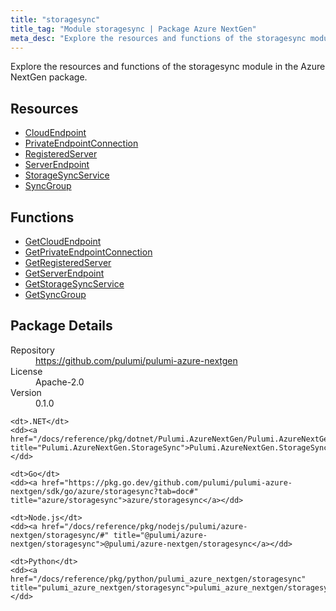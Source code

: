 ```yaml
---
title: "storagesync"
title_tag: "Module storagesync | Package Azure NextGen"
meta_desc: "Explore the resources and functions of the storagesync module in the Azure NextGen package."
---
```


<!-- WARNING: this file was generated by Pulumi Docs Generator. -->
<!-- Do not edit by hand unless you're certain you know what you are doing! -->

Explore the resources and functions of the storagesync module in the Azure NextGen package.

<h2 id="resources">Resources</h2>
<ul class="api">
    <li><a href="cloudendpoint" title="CloudEndpoint"><span class="symbol resource"></span>CloudEndpoint</a></li>
    <li><a href="privateendpointconnection" title="PrivateEndpointConnection"><span class="symbol resource"></span>PrivateEndpointConnection</a></li>
    <li><a href="registeredserver" title="RegisteredServer"><span class="symbol resource"></span>RegisteredServer</a></li>
    <li><a href="serverendpoint" title="ServerEndpoint"><span class="symbol resource"></span>ServerEndpoint</a></li>
    <li><a href="storagesyncservice" title="StorageSyncService"><span class="symbol resource"></span>StorageSyncService</a></li>
    <li><a href="syncgroup" title="SyncGroup"><span class="symbol resource"></span>SyncGroup</a></li>
</ul>

<h2 id="functions">Functions</h2>
<ul class="api">
    <li><a href="getcloudendpoint" title="GetCloudEndpoint"><span class="symbol function"></span>GetCloudEndpoint</a></li>
    <li><a href="getprivateendpointconnection" title="GetPrivateEndpointConnection"><span class="symbol function"></span>GetPrivateEndpointConnection</a></li>
    <li><a href="getregisteredserver" title="GetRegisteredServer"><span class="symbol function"></span>GetRegisteredServer</a></li>
    <li><a href="getserverendpoint" title="GetServerEndpoint"><span class="symbol function"></span>GetServerEndpoint</a></li>
    <li><a href="getstoragesyncservice" title="GetStorageSyncService"><span class="symbol function"></span>GetStorageSyncService</a></li>
    <li><a href="getsyncgroup" title="GetSyncGroup"><span class="symbol function"></span>GetSyncGroup</a></li>
</ul>

<h2 id="package-details">Package Details</h2>
<dl class="package-details">
	<dt>Repository</dt>
	<dd><a href="https://github.com/pulumi/pulumi-azure-nextgen">https://github.com/pulumi/pulumi-azure-nextgen</a></dd>
	<dt>License</dt>
	<dd>Apache-2.0</dd>
	<dt>Version</dt>
	<dd>0.1.0</dd>
</dl>



<dl class="tabular">

    <dt>.NET</dt>
    <dd><a href="/docs/reference/pkg/dotnet/Pulumi.AzureNextGen/Pulumi.AzureNextGen.StorageSync.html" title="Pulumi.AzureNextGen.StorageSync">Pulumi.AzureNextGen.StorageSync</a></dd>

    <dt>Go</dt>
    <dd><a href="https://pkg.go.dev/github.com/pulumi/pulumi-azure-nextgen/sdk/go/azure/storagesync?tab=doc#" title="azure/storagesync">azure/storagesync</a></dd>

    <dt>Node.js</dt>
    <dd><a href="/docs/reference/pkg/nodejs/pulumi/azure-nextgen/storagesync/#" title="@pulumi/azure-nextgen/storagesync">@pulumi/azure-nextgen/storagesync</a></dd>

    <dt>Python</dt>
    <dd><a href="/docs/reference/pkg/python/pulumi_azure_nextgen/storagesync" title="pulumi_azure_nextgen/storagesync">pulumi_azure_nextgen/storagesync</a></dd>

</dl>

